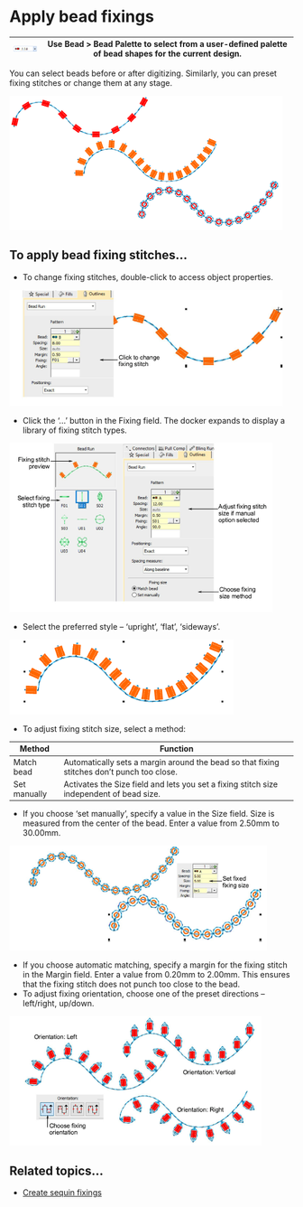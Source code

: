 # Apply bead fixings

| ![BeadPalette00072.png](assets/BeadPalette00072.png) | Use Bead > Bead Palette to select from a user-defined palette of bead shapes for the current design. |
| ---------------------------------------------------- | ---------------------------------------------------------------------------------------------------- |

You can select beads before or after digitizing. Similarly, you can preset fixing stitches or change them at any stage.

![FixingStitchSamples.png](assets/FixingStitchSamples.png)

## To apply bead fixing stitches...

- To change fixing stitches, double-click to access object properties.

![BeadRunEdit1.png](assets/BeadRunEdit1.png)

- Click the ‘...’ button in the Fixing field. The docker expands to display a library of fixing stitch types.

![beading00075.png](assets/beading00075.png)

- Select the preferred style – ‘upright’, ‘flat’, ‘sideways’.

![BeadRunEdit2.png](assets/BeadRunEdit2.png)

- To adjust fixing stitch size, select a method:

| Method       | Function                                                                                   |
| ------------ | ------------------------------------------------------------------------------------------ |
| Match bead   | Automatically sets a margin around the bead so that fixing stitches don’t punch too close. |
| Set manually | Activates the Size field and lets you set a fixing stitch size independent of bead size.   |

- If you choose ‘set manually’, specify a value in the Size field. Size is measured from the center of the bead. Enter a value from 2.50mm to 30.00mm.

![FixingStitchSizingFixed.png](assets/FixingStitchSizingFixed.png)

- If you choose automatic matching, specify a margin for the fixing stitch in the Margin field. Enter a value from 0.20mm to 2.00mm. This ensures that the fixing stitch does not punch too close to the bead.
- To adjust fixing orientation, choose one of the preset directions – left/right, up/down.

![FixingStitchOrientation.png](assets/FixingStitchOrientation.png)

## Related topics...

- [Create sequin fixings](../sequin_advanced/Create_sequin_fixings)
